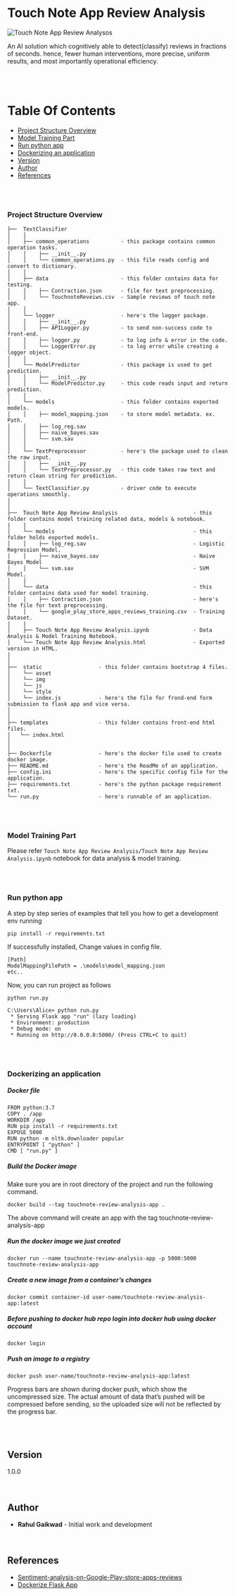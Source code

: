 # Touch Note App Review Analysis

![Touch Note App Review Analysos](https://github.com/rahulgaikwad2010/touch-note-app-review-analysis/blob/main/static/img/touchnote_app.png?raw=true)

An AI solution which cognitively able to detect(classify) reviews in fractions of seconds. hence, fewer human interventions, more precise, uniform results, and most importantly operational efficiency.

<br/>
<br/>

# Table Of Contents
-  [Project Structure Overview](#project-structure-overview)
-  [Model Training Part](#model-training-part)
-  [Run python app](#run-python-app)
-  [Dockerizing an application](#dockerizing-an-application)
-  [Version](#version)
-  [Author](#author)
-  [References](#references)

<br/>
<br/>

### Project Structure Overview
```
├──  TextClassifier
│    │
│    ├── common_operations          - this package contains common operation tasks.
│    │    ├── __init__.py
│    │    └── common_operations.py  - this file reads config and convert to dictionary.
│    │
│    ├── data                       - this folder contains data for testing.
│    │    ├── Contraction.json      - file for text preprocessing.
│    │    └── TouchnoteReveiws.csv  - Sample reviews of touch note app.
│    │
│    └── logger                     - here's the logger package.
│    │    ├── __init__.py
│    │    ├── APILogger.py          - to send non-success code to front-end.
│    │    ├── logger.py             - to log info & error in the code.
│    │    └── LoggerError.py        - to log error while creating a logger object.
│    │
│    └── ModelPredictor             - this package is used to get prediction.
│    │    ├── __init__.py
│    │    └── ModelPredictor.py     - this code reads input and return prediction.
│    │
│    └── models                     - this folder contains exported models.
│    │    ├── model_mapping.json    - to store model metadata. ex. Path.
│    │    ├── log_reg.sav
│    │    ├── naive_bayes.sav
│    │    └── svm.sav
│    │
│    └── TextPreprocessor           - here's the package used to clean the raw input.
│    │    ├── __init__.py
│    │    └── TextPreprocessor.py   - this code takes raw text and return clean string for prediction.
│    │
│    └── TextClassifier.py          - driver code to execute operations smoothly.
│
│
├──  Touch Note App Review Analysis                        - this folder contains model training related data, models & notebook.
|    |
│    └── models                                            - this folder holds exported models.
│    │    ├── log_reg.sav                                  - Logistic Regression Model.
│    │    ├── naive_bayes.sav                              - Naive Bayes Model
│    │    └── svm.sav                                      - SVM Model.
│    │
│    └── data                                              - this folder contains data used for model training.
│    │    ├── Contraction.json                             - here's the file for text preprocessing.
│    │    └── google_play_store_apps_reviews_training.csv  - Training Dataset.
|    |
│    ├── Touch Note App Review Analysis.ipynb              - Data Analysis & Model Training Notebook.
│    └── Touch Note App Review Analysis.html               - Exported version in HTML.
|
│
├──  static                  - this folder contains bootstrap 4 files.
│    └── asset
│    └── img
│    └── js
│    └── style
│    └── index.js            - here's the file for frond-end form submission to flask app and vice versa.
│
│
├── templates                - this folder contains front-end html files.
│   └── index.html
│
│
├── Dockerfile               - here's the docker file used to create docker image.
├── README.md                - here's the ReadMe of an application.
├── config.ini               - here's the specific config file for the application.
├── requirements.txt         - here's the python package requirement txt.
└── run.py                   - here's runnable of an application.
```

<br/>
<br/>

### Model Training Part

Please refer `Touch Note App Review Analysis/Touch Note App Review Analysis.ipynb`  notebook for data analysis & model training. 

<br/>
<br/>

### Run python app

A step by step series of examples that tell you how to get a development env running

```
pip install -r requirements.txt
```

If successfully installed, Change values in config file.
```
[Path]
ModelMappingFilePath = .\models\model_mapping.json
etc..
```

Now, you can run project as follows
```
python run.py
```

```
C:\Users\Alice> python run.py
 * Serving Flask app "run" (lazy loading)
 * Environment: production
 * Debug mode: on
 * Running on http://0.0.0.0:5000/ (Press CTRL+C to quit)
```

<br/>
<br/>

### Dockerizing an application

##### Docker file
```
FROM python:3.7 
COPY . /app
WORKDIR /app
RUN pip install -r requirements.txt 
EXPOSE 5000
RUN python -m nltk.downloader popular
ENTRYPOINT [ "python" ] 
CMD [ "run.py" ] 
```

##### Build the Docker image

Make sure you are in root directory of the project and run the following command.

```
docker build --tag touchnote-review-analysis-app .
```

The above command will create an app with the tag touchnote-review-analysis-app

##### Run the docker image we just created

```
docker run --name touchnote-review-analysis-app -p 5000:5000 touchnote-review-analysis-app
```
 
##### Create a new image from a container’s changes

```
docker commit container-id user-name/touchnote-review-analysis-app:latest
```

##### Before pushing to docker hub repo login into docker hub using docker account

```
docker login
```

##### Push an image to a registry

```
docker push user-name/touchnote-review-analysis-app:latest
```

Progress bars are shown during docker push, which show the uncompressed size. The actual amount of data that’s pushed will be compressed before sending, so the uploaded size will not be reflected by the progress bar.

<br/>
<br/>

## Version

1.0.0 

<br/>

## Author

* **Rahul Gaikwad** - Initial work and development

<br/>

## References

* [Sentiment-analysis-on-Google-Play-store-apps-reviews](https://github.com/Hrd2D/Sentiment-analysis-on-Google-Play-store-apps-reviews/blob/master/main.ipynb)
* [Dockerize Flask App](https://www.geeksforgeeks.org/dockerize-your-flask-app/)
